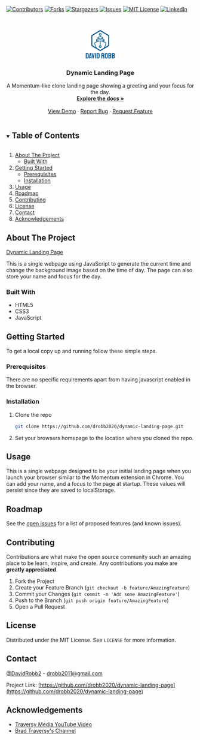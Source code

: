 <!--
*** Thanks for checking out the Best-README-Template. If you have a suggestion
*** that would make this better, please fork the repo and create a pull request
*** or simply open an issue with the tag "enhancement".
*** Thanks again! Now go create something AMAZING! :D
***
***
***
*** To avoid retyping too much info. Do a search and replace for the following:
*** drobb2020, dynamic-landing-page, @DavidRobb2, drobb2011@gmail.com, Dynamic Landing Page, A Momentum-like clone landing page showing a greeting and your focus for the day.
-->

<!-- PROJECT SHIELDS -->
<!--
*** I'm using markdown "reference style" links for readability.
*** Reference links are enclosed in brackets [ ] instead of parentheses ( ).
*** See the bottom of this document for the declaration of the reference variables
*** for contributors-url, forks-url, etc. This is an optional, concise syntax you may use.
*** https://www.markdownguide.org/basic-syntax/#reference-style-links
-->
[![Contributors][contributors-shield]][contributors-url]
[![Forks][forks-shield]][forks-url]
[![Stargazers][stars-shield]][stars-url]
[![Issues][issues-shield]][issues-url]
[![MIT License][license-shield]][license-url]
[![LinkedIn][linkedin-shield]][linkedin-url]

<!-- PROJECT LOGO -->
<br />
<p align="center">
  <a href="https://github.com/drobb2020/dynamic-landing-page">
    <img src="images/logo.png" alt="Logo" width="80" height="80">
  </a>

  <h3 align="center">Dynamic Landing Page</h3>

  <p align="center">
    A Momentum-like clone landing page showing a greeting and your focus for the day.
    <br />
    <a href="https://github.com/drobb2020/dynamic-landing-page"><strong>Explore the docs »</strong></a>
    <br />
    <br />
    <a href="https://github.com/drobb2020/dynamic-landing-page">View Demo</a>
    ·
    <a href="https://github.com/drobb2020/dynamic-landing-page/issues">Report Bug</a>
    ·
    <a href="https://github.com/drobb2020/dynamic-landing-page/issues">Request Feature</a>
  </p>
</p>

<!-- TABLE OF CONTENTS -->
<details open="open">
  <summary><h2 style="display: inline-block">Table of Contents</h2></summary>
  <ol>
    <li>
      <a href="#about-the-project">About The Project</a>
      <ul>
        <li><a href="#built-with">Built With</a></li>
      </ul>
    </li>
    <li>
      <a href="#getting-started">Getting Started</a>
      <ul>
        <li><a href="#prerequisites">Prerequisites</a></li>
        <li><a href="#installation">Installation</a></li>
      </ul>
    </li>
    <li><a href="#usage">Usage</a></li>
    <li><a href="#roadmap">Roadmap</a></li>
    <li><a href="#contributing">Contributing</a></li>
    <li><a href="#license">License</a></li>
    <li><a href="#contact">Contact</a></li>
    <li><a href="#acknowledgements">Acknowledgements</a></li>
  </ol>
</details>

<!-- ABOUT THE PROJECT -->
## About The Project

[Dynamic Landing Page]("images/screenshot.png")

This is a single webpage using JavaScript to generate the current time and change the background image based on the time of day. The page can also store your name and focus for the day.

### Built With

* HTML5
* CSS3
* JavaScript

<!-- GETTING STARTED -->
## Getting Started

To get a local copy up and running follow these simple steps.

### Prerequisites

There are no specific requirements apart from having javascript enabled in the browser.

### Installation

1. Clone the repo

   ```sh
   git clone https://github.com/drobb2020/dynamic-landing-page.git
   ```

2. Set your browsers homepage to the location where you cloned the repo.

<!-- USAGE EXAMPLES -->
## Usage

This is a single webpage designed to be your initial landing page when you launch your browser similar to the Momentum extension in Chrome. You can add your name, and a focus to the page at startup. These values will persist since they are saved to localStorage.

<!-- ROADMAP -->
## Roadmap

See the [open issues](https://github.com/drobb2020/dynamic-landing-page/issues) for a list of proposed features (and known issues).

<!-- CONTRIBUTING -->
## Contributing

Contributions are what make the open source community such an amazing place to be learn, inspire, and create. Any contributions you make are **greatly appreciated**.

1. Fork the Project
2. Create your Feature Branch (`git checkout -b feature/AmazingFeature`)
3. Commit your Changes (`git commit -m 'Add some AmazingFeature'`)
4. Push to the Branch (`git push origin feature/AmazingFeature`)
5. Open a Pull Request

<!-- LICENSE -->
## License

Distributed under the MIT License. See `LICENSE` for more information.

<!-- CONTACT -->
## Contact

[@DavidRobb2](https://twitter.com/@DavidRobb2) - drobb2011@gmail.com

Project Link: [https://github.com/drobb2020/dynamic-landing-page](https://github.com/drobb2020/dynamic-landing-page)

<!-- ACKNOWLEDGEMENTS -->
## Acknowledgements

* [Traversy Media YouTube Video](https://www.youtube.com/watch?v=fSTQzlprGLI)
* [Brad Traversy's Channel](https://www.youtube.com/channel/UC29ju8bIPH5as8OGnQzwJyA)

<!-- MARKDOWN LINKS & IMAGES -->
<!-- https://www.markdownguide.org/basic-syntax/#reference-style-links -->
[contributors-shield]: https://img.shields.io/github/contributors/drobb2020/repo.svg?style=for-the-badge
[contributors-url]: https://github.com/drobb2020/repo/graphs/contributors
[forks-shield]: https://img.shields.io/github/forks/drobb2020/repo.svg?style=for-the-badge
[forks-url]: https://github.com/drobb2020/repo/network/members
[stars-shield]: https://img.shields.io/github/stars/drobb2020/repo.svg?style=for-the-badge
[stars-url]: https://github.com/drobb2020/repo/stargazers
[issues-shield]: https://img.shields.io/github/issues/drobb2020/repo.svg?style=for-the-badge
[issues-url]: https://github.com/drobb2020/repo/issues
[license-shield]: https://img.shields.io/github/license/drobb2020/repo.svg?style=for-the-badge
[license-url]: https://github.com/drobb2020/repo/blob/master/LICENSE.txt
[linkedin-shield]: https://img.shields.io/badge/-LinkedIn-black.svg?style=for-the-badge&logo=linkedin&colorB=555
[linkedin-url]: https://linkedin.com/in/drobb2020
